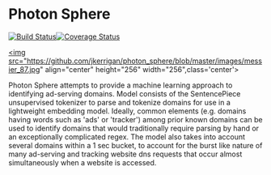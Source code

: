 # Photon Sphere 
[![Build Status](https://travis-ci.org/jkerrigan/photon_sphere.svg?branch=master)](https://travis-ci.org/jkerrigan/photon_sphere)[![Coverage Status](https://coveralls.io/repos/github/jkerrigan/photon_sphere/badge.svg?branch=master)](https://coveralls.io/github/jkerrigan/photon_sphere?branch=master)

<a href="url"><img src="https://github.com/jkerrigan/photon_sphere/blob/master/images/messier_87.jpg" align="center" height="256" width="256",class='center'></a>


Photon Sphere attempts to provide a machine learning approach to identifying ad-serving domains. Model consists of the SentencePiece unsupervised tokenizer to parse and tokenize domains for use in a lightweight embedding model. Ideally, common elements (e.g. domains having words such as 'ads' or 'tracker') among prior known domains can be used to identify domains that would traditionally require parsing by hand or an exceptionally complicated regex. The model also takes into account several domains within a 1 sec bucket, to account for the burst like nature of many ad-serving and tracking website dns requests that occur almost simultaneously when a website is accessed.
